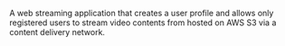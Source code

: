A web streaming application that creates a user profile and allows only registered users to stream video contents from hosted on AWS S3 via a content delivery network.
